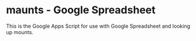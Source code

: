 # maunts - Google Spreadsheet
This is the Google Apps Script for use with Google Spreadsheet and looking up mounts.
